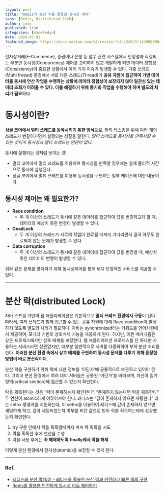 ```yaml
---
layout: post
title: "Redis의 분산 락을 활용한 동시성 제어"
tags: [Redis, Distributed-lock]
author: judy
published: true
categories: [Knowledge]
date: 2024-07-02
featured_image: https://miro.medium.com/v2/resize:fit:1200/1*i1d88Q8NNrRv6kjf7Ssw4g.png
---
```


전자상거래(E-Commerce), 증권이나 은행 등 업무 관련 시스템에서 안정성과 직결되는 부분인 동시성(Concurrency) 제어를 고려하지 않고 개발하게 되면 데이터 정합성(Consistency)이 중요한 상황에서 여러 가지 이슈가 발생할 수 있다. 다중 쓰레드(Multi thread) 환경에서 서로 다른 쓰레드(Thread)가 **공유 자원에 접근하여 가변 데이터를 동시에 연산 작업을 수행하는 상황에 데이터 정합성이 보장되지 않아 일관성 있는 데이터 조회가 어려울 수 있다. 이를 해결하기 위해 동기화 작업을 수행해야 하며 별도의 처리가 필요**하다.

# 동시성이란?
**싱글 코어에서 멀티 쓰레드를 동작시키기 위한 방식**으로, 멀티 태스킹을 위해 여러 개의 쓰레드가 번갈아가면서 실행되는 성질을 말한다.
*멀티 쓰레드로 동시성을 만족시킬 수 있는 것이지 동시성과 멀티 쓰레드는 연관이 없다.*

동시에 실행되는 것처럼 보이는 것! 
- 멀티 코어에서 멀티 쓰레드를 이용하여 동시성을 만족할 경우에는 실제 물리적 시간으로 동시에 실행된다.
- 싱글 코어에서 멀티 쓰레드를 이용해 동시성을 구현하는 일부 케이스에 대한 내용이다.

## 동시성 제어는 왜 필요한가?
- **Race condition**
    - 두 개 이상의 쓰레드가 동시에 같은 데이터를 접근하여 값을 변경하고자 할 때, 데이터의 예상치 못한 변경이 발생할 수 있다.
- **DeadLock**
    - 두 개 이상의 쓰레드가 서로의 작업이 완료될 때까지 기다리면서 결국 아무도 완료되지 않는 문제가 발생할 수 있다.
- **Data corruption**
    - 두 개 이상의 쓰레드가 동시에 같은 데이터에 접근하여 값을 변경할 때, 예상치 못한 데이터의 변형이 발생할 수 있다.

위와 같은 문제를 방지하기 위해 동시성제어를 통해 보다 안정적인 서비스를 제공할 수 있다.

---
# 분산 락(distributed Lock)
자바 스프링 기반의 웹 애플리케이션은 기본적으로 **멀티 쓰레드 환경에서 구동**이 된다. 따라서, 여러 쓰레드가 함께 접근할 수 있는 공유 자원에 대해 Race condition이 발생하지 않도록 별도의 처리가 필요하다. 자바는 synchronized라는 키워드를 언어차원에서 제공하여, 모니터 기반의 상호배제 기능을 제공하게 된다. 하지만, 이런 메커니즘은 같은 프로세스에서만 상호 배제를 보장한다. 웹 애플리케이션 프로세스를 단 하나만 사용하는 서비스라면 상관없지만, 대부분 일반적으로 서버를 다중화하여 부하 분산 처리를 한다. **이러한 분산 환경 속에서 상호 배제를 구현하여 동시성 문제를 다루기 위해 등장한 방법이 바로 분산락**이다.


분산 락을 구현하기 위해 락에 대한 정보를 ‘어딘가’에 공통적으로 보관하고 있어야 한다. 그리고 분산 환경에서 여러 대의 서버들은 공통된 ‘어딘가’를 바라보며, 자신이 임계 영역(critical section)에 접근할 수 있는지 확인한다.

락을 획득한다는 것은 “락이 존재하는지 확인한다”, “존재하지 않는다면 락을 획득한다” 두 연산이 atomic하게 이루어져야 한다. 레디스는 “값이 존재하지 않으면 세팅한다” 라는 setnx 명령어를 지원하는데, 이 setnx를 이용하여 레디스에 값이 존재하지 않으면 세팅하게 하고, 값이 세팅되었는지 여부를 리턴 값으로 받아 락을 획득하는데에 성공했는지 확인한다.

1. try 구문 안에서 락을 획득할때까지 계속 락 획득을 시도
2. 락을 획득한 후에 연산을 수행
3. 락을 사용 후에는 **꼭 해제하도록 finally에서 락을 해제**

이렇게 분산 환경에서 원자성(atomic)을 보장할 수 있게 된다.

---
### Ref.
- [레디스와 분산 락(1/2) - 레디스를 활용한 분산 락과 안전하고 빠른 락의 구현](https://hyperconnect.github.io/2019/11/15/redis-distributed-lock-1.html)
- [Redis를 활용한 안전하게 동시성 이슈 제어하기](https://s-core.co.kr/insight/view/redis%EB%A5%BC-%ED%99%9C%EC%9A%A9%ED%95%9C-%EC%95%88%EC%A0%84%ED%95%98%EA%B2%8C-%EB%8F%99%EC%8B%9C%EC%84%B1-%EC%9D%B4%EC%8A%88-%EC%A0%9C%EC%96%B4%ED%95%98%EA%B8%B0/)



